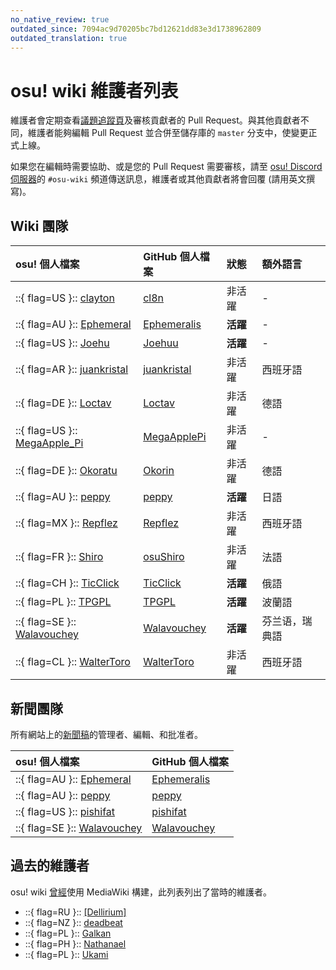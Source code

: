 ```yaml
---
no_native_review: true
outdated_since: 7094ac9d70205bc7bd12621dd83e3d1738962809
outdated_translation: true
---
```


# osu! wiki 維護者列表

維護者會定期查看[議題追蹤頁](https://github.com/ppy/osu-wiki/issues)及審核貢獻者的 Pull Request。與其他貢獻者不同，維護者能夠編輯 Pull Request 並合併至儲存庫的 `master` 分支中，使變更正式上線。

如果您在編輯時需要協助、或是您的 Pull Request 需要審核，請至 [osu! Discord 伺服器](/wiki/Community/osu!_Discord_server)的 `#osu-wiki` 頻道傳送訊息，維護者或其他貢獻者將會回覆 (請用英文撰寫)。

<!-- changed "all maintainers know English" to "please ask your question in english"-->

## Wiki 團隊

<!-- internal reference: https://github.com/orgs/ppy/teams/wiki/members -->

| osu! 個人檔案 | GitHub 個人檔案 | 狀態 | 額外語言 |
| :-- | :-- | :-- | :-- |
| ::{ flag=US }:: [clayton](https://osu.ppy.sh/users/3666350) | [cl8n](https://github.com/cl8n) | 非活躍 | - |
| ::{ flag=AU }:: [Ephemeral](https://osu.ppy.sh/users/102335) | [Ephemeralis](https://github.com/Ephemeralis) | **活躍** | - |
| ::{ flag=US }:: [Joehu](https://osu.ppy.sh/users/8549835) | [Joehuu](https://github.com/Joehuu) | **活躍** | - |
| ::{ flag=AR }:: [juankristal](https://osu.ppy.sh/users/443656) | [juankristal](https://github.com/juankristal) | 非活躍 | 西班牙語 |
| ::{ flag=DE }:: [Loctav](https://osu.ppy.sh/users/71366) | [Loctav](https://github.com/Loctav) | 非活躍 | 德語 |
| ::{ flag=US }:: [MegaApple_Pi](https://osu.ppy.sh/users/2148208) | [MegaApplePi](https://github.com/MegaApplePi) | 非活躍 | - |
| ::{ flag=DE }:: [Okoratu](https://osu.ppy.sh/users/1623405) | [Okorin](https://github.com/Okorin) | 非活躍 | 德語 |
| ::{ flag=AU }:: [peppy](https://osu.ppy.sh/users/2) | [peppy](https://github.com/peppy) | **活躍** | 日語 |
| ::{ flag=MX }:: [Repflez](https://osu.ppy.sh/users/201392) | [Repflez](https://github.com/Repflez) | 非活躍 | 西班牙語 |
| ::{ flag=FR }:: [Shiro](https://osu.ppy.sh/users/113005) | [osuShiro](https://github.com/osuShiro) | 非活躍 | 法語 |
| ::{ flag=CH }:: [TicClick](https://osu.ppy.sh/users/672931) | [TicClick](https://github.com/TicClick) | **活躍** | 俄語 |
| ::{ flag=PL }:: [TPGPL](https://osu.ppy.sh/users/3944705) | [TPGPL](https://github.com/TPGPL) | **活躍** | 波蘭語 |
| ::{ flag=SE }:: [Walavouchey](https://osu.ppy.sh/users/5773079) | [Walavouchey](https://github.com/Walavouchey) | **活躍** | 芬兰语，瑞典語 |
| ::{ flag=CL }:: [WalterToro](https://osu.ppy.sh/users/5281416) | [WalterToro](https://github.com/WalterToro) | 非活躍 | 西班牙語 |

## 新聞團隊

所有網站上的[新聞稿](https://osu.ppy.sh/home/news)的管理者、編輯、和批准者。

| osu! 個人檔案 | GitHub 個人檔案 |
| :-- | :-- |
| ::{ flag=AU }:: [Ephemeral](https://osu.ppy.sh/users/102335) | [Ephemeralis](https://github.com/Ephemeralis) |
| ::{ flag=AU }:: [peppy](https://osu.ppy.sh/users/2) | [peppy](https://github.com/peppy) |
| ::{ flag=US }:: [pishifat](https://osu.ppy.sh/users/3178418) | [pishifat](https://github.com/pishifat) |
| ::{ flag=SE }:: [Walavouchey](https://osu.ppy.sh/users/5773079) | [Walavouchey](https://github.com/Walavouchey) |

## 過去的維護者

osu! wiki [曾經](/wiki/History_of_osu!/osu!_wiki)使用 MediaWiki 構建，此列表列出了當時的維護者。

- ::{ flag=RU }:: [\[Dellirium\]](https://osu.ppy.sh/users/519032)
- ::{ flag=NZ }:: [deadbeat](https://osu.ppy.sh/users/128370)
- ::{ flag=PL }:: [Galkan](https://osu.ppy.sh/users/169570)
- ::{ flag=PH }:: [Nathanael](https://osu.ppy.sh/users/2295078)
- ::{ flag=PL }:: [Ukami](https://osu.ppy.sh/users/820865)
